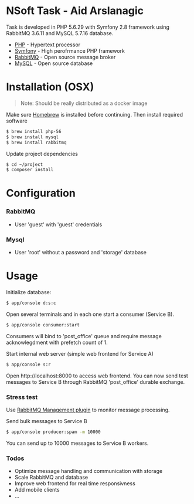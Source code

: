 # NSoft Task - Aid Arslanagic

Task is developed in PHP 5.6.29 with Symfony 2.8 framework using RabbitMQ 3.6.11 and MySQL 5.7.16 database.

* [PHP](http://php.net) - Hypertext processor
* [Symfony](https://symfony.com) - High perofrmance PHP framework
* [RabbitMQ](https://www.rabbitmq.com) - Open source message broker
* [MySQL](https://www.mysql.com) - Open source database

# Installation (OSX)

> Note: Should be really distributed as a docker image

Make sure [Homebrew](https://brew.sh) is installed before continuing. Then install required software

```sh
$ brew install php-56
$ brew install mysql
$ brew install rabbitmq
```
Update project dependencies
```sh
$ cd ~/project
$ composer install
```

# Configuration 

### RabbitMQ
 - User 'guest' with 'guest' credentials
### Mysql 
 - User 'root' without a password and 'storage' database

# Usage

Initialize database:
```sh
$ app/console d:s:c
```
Open several terminals and in each one start a consumer (Service B).
```sh
$ app/console consumer:start
```
Consumers will bind to 'post_office' queue and require message acknowlegdment with prefetch count of 1.

Start internal web server (simple web frontend for Service A)
```sh
$ app/console s:r
```
Open http://localhost:8000 to access web frontend. You can now send test messages to Service B through RabbitMQ 'post_office' durable exchange.

### Stress test
Use [RabbitMQ Management plugin](https://www.rabbitmq.com/management.html) to monitor message processing. 

Send bulk messages to Service B
```sh
$ app/console producer:spam -m 10000
```
You can send up to 10000 messages to Service B workers.

### Todos

- Optimize message handling and communication with storage
- Scale RabbitMQ and database
- Improve web frontend for real time responsivness
- Add mobile clients
- ...